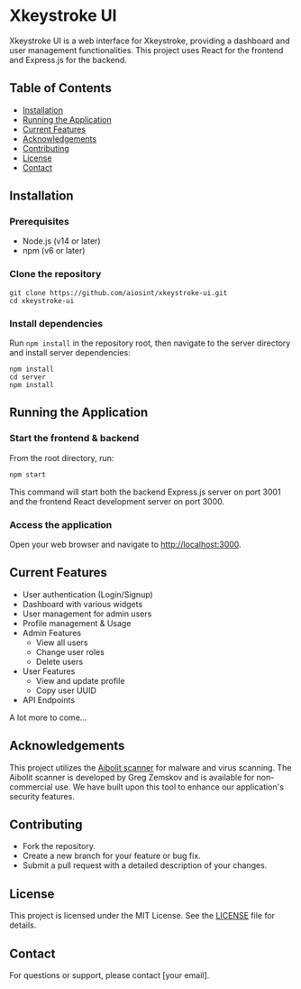 # Xkeystroke UI

Xkeystroke UI is a web interface for Xkeystroke, providing a dashboard and user management functionalities. This project uses React for the frontend and Express.js for the backend.

## Table of Contents

- [Installation](#installation)
- [Running the Application](#running-the-application)
- [Current Features](#current-features)
- [Acknowledgements](#acknowledgements)
- [Contributing](#contributing)
- [License](#license)
- [Contact](#contact)

## Installation

### Prerequisites

- Node.js (v14 or later)
- npm (v6 or later)

### Clone the repository

```
git clone https://github.com/aiosint/xkeystroke-ui.git
cd xkeystroke-ui
```



### Install dependencies

Run `npm install` in the repository root, then navigate to the server
directory and install server dependencies:

```
npm install
cd server
npm install
```


## Running the Application

### Start the frontend & backend

From the root directory, run:

```bash
npm start
```

This command will start both the backend Express.js server on port 3001 and the frontend React development server on port 3000.

### Access the application

Open your web browser and navigate to [http://localhost:3000](http://localhost:3000).

## Current Features

- User authentication (Login/Signup)
- Dashboard with various widgets
- User management for admin users
- Profile management & Usage
- Admin Features
  - View all users
  - Change user roles
  - Delete users
- User Features
  - View and update profile
  - Copy user UUID
- API Endpoints

A lot more to come...

## Acknowledgements

This project utilizes the [Aibolit scanner](https://github.com/gregzem/aibolit) for malware and virus scanning. The Aibolit scanner is developed by Greg Zemskov and is available for non-commercial use. We have built upon this tool to enhance our application's security features.

## Contributing

- Fork the repository.
- Create a new branch for your feature or bug fix.
- Submit a pull request with a detailed description of your changes.

## License

This project is licensed under the MIT License. See the [LICENSE](LICENSE) file for details.

## Contact

For questions or support, please contact [your email].

